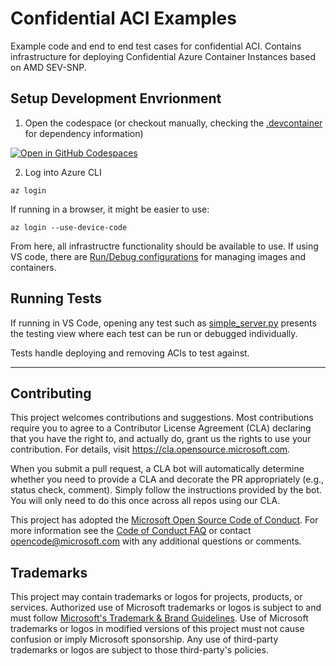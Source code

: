 # Confidential ACI Examples

Example code and end to end test cases for confidential ACI. Contains infrastructure for deploying Confidential Azure Container Instances based on AMD SEV-SNP.



## Setup Development Envrionment

1. Open the codespace (or checkout manually, checking the [.devcontainer](.devcontainer/devcontainer.json) for dependency information)

[![Open in GitHub Codespaces](https://github.com/codespaces/badge.svg)](https://github.com/codespaces/new?hide_repo_select=true&ref=main&repo=616412316&machine=standardLinux32gb&devcontainer_path=.devcontainer%2Fdevcontainer.json&location=WestEurope)

2. Log into Azure CLI

```
az login
```

If running in a browser, it might be easier to use:

```
az login --use-device-code
```

From here, all infrastructre functionality should be available to use. If using VS code, there are [Run/Debug configurations](.vscode/launch.json) for managing images and containers.

## Running Tests

If running in VS Code, opening any test such as [simple_server.py](tests/simple_server.py) presents the testing view where each test can be run or debugged individually.

Tests handle deploying and removing ACIs to test against.

----------------

## Contributing

This project welcomes contributions and suggestions.  Most contributions require you to agree to a
Contributor License Agreement (CLA) declaring that you have the right to, and actually do, grant us
the rights to use your contribution. For details, visit https://cla.opensource.microsoft.com.

When you submit a pull request, a CLA bot will automatically determine whether you need to provide
a CLA and decorate the PR appropriately (e.g., status check, comment). Simply follow the instructions
provided by the bot. You will only need to do this once across all repos using our CLA.

This project has adopted the [Microsoft Open Source Code of Conduct](https://opensource.microsoft.com/codeofconduct/).
For more information see the [Code of Conduct FAQ](https://opensource.microsoft.com/codeofconduct/faq/) or
contact [opencode@microsoft.com](mailto:opencode@microsoft.com) with any additional questions or comments.

## Trademarks

This project may contain trademarks or logos for projects, products, or services. Authorized use of Microsoft
trademarks or logos is subject to and must follow
[Microsoft's Trademark & Brand Guidelines](https://www.microsoft.com/en-us/legal/intellectualproperty/trademarks/usage/general).
Use of Microsoft trademarks or logos in modified versions of this project must not cause confusion or imply Microsoft sponsorship.
Any use of third-party trademarks or logos are subject to those third-party's policies.
